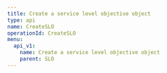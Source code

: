 ```yaml
---
title: Create a service level objective object
type: api
name: CreateSLO
operationId: CreateSLO
menu:
  api_v1:
    name: Create a service level objective object
    parent: SLO
---
```


